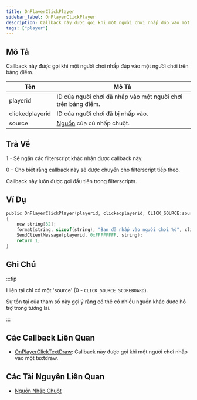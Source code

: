 ```yaml
---
title: OnPlayerClickPlayer
sidebar_label: OnPlayerClickPlayer
description: Callback này được gọi khi một người chơi nhấp đúp vào một người chơi trên bảng điểm.
tags: ["player"]
---
```


## Mô Tả

Callback này được gọi khi một người chơi nhấp đúp vào một người chơi trên bảng điểm.

| Tên             | Mô Tả                                                        |
|-----------------|--------------------------------------------------------------|
| playerid        | ID của người chơi đã nhấp vào một người chơi trên bảng điểm. |
| clickedplayerid | ID của người chơi đã bị nhấp vào.                           |
| source          | [Nguồn](../resources/clicksources) của cú nhấp chuột.       |

## Trả Về

1 - Sẽ ngăn các filterscript khác nhận được callback này.

0 - Cho biết rằng callback này sẽ được chuyển cho filterscript tiếp theo.

Callback này luôn được gọi đầu tiên trong filterscripts.

## Ví Dụ

```c
public OnPlayerClickPlayer(playerid, clickedplayerid, CLICK_SOURCE:source)
{
    new string[32];
    format(string, sizeof(string), "Bạn đã nhấp vào người chơi %d", clickedplayerid);
    SendClientMessage(playerid, 0xFFFFFFFF, string);
    return 1;
}
```

## Ghi Chú

:::tip

Hiện tại chỉ có một 'source' (0 - `CLICK_SOURCE_SCOREBOARD`).

Sự tồn tại của tham số này gợi ý rằng có thể có nhiều nguồn khác được hỗ trợ trong tương lai.

:::

## Các Callback Liên Quan

- [OnPlayerClickTextDraw](OnPlayerClickTextDraw): Callback này được gọi khi một người chơi nhấp vào một textdraw.

## Các Tài Nguyên Liên Quan

- [Nguồn Nhấp Chuột](../resources/clicksources)